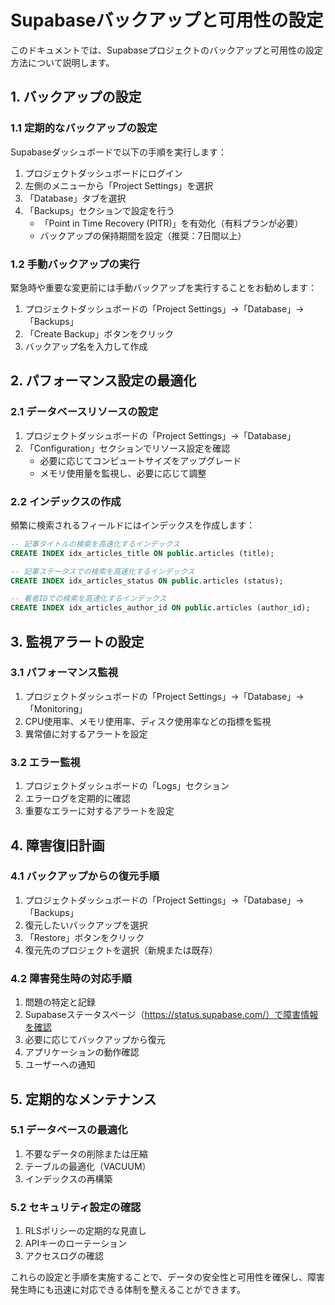 # Supabaseバックアップと可用性の設定

このドキュメントでは、Supabaseプロジェクトのバックアップと可用性の設定方法について説明します。

## 1. バックアップの設定

### 1.1 定期的なバックアップの設定

Supabaseダッシュボードで以下の手順を実行します：

1. プロジェクトダッシュボードにログイン
2. 左側のメニューから「Project Settings」を選択
3. 「Database」タブを選択
4. 「Backups」セクションで設定を行う
   - 「Point in Time Recovery (PITR)」を有効化（有料プランが必要）
   - バックアップの保持期間を設定（推奨：7日間以上）

### 1.2 手動バックアップの実行

緊急時や重要な変更前には手動バックアップを実行することをお勧めします：

1. プロジェクトダッシュボードの「Project Settings」→「Database」→「Backups」
2. 「Create Backup」ボタンをクリック
3. バックアップ名を入力して作成

## 2. パフォーマンス設定の最適化

### 2.1 データベースリソースの設定

1. プロジェクトダッシュボードの「Project Settings」→「Database」
2. 「Configuration」セクションでリソース設定を確認
   - 必要に応じてコンピュートサイズをアップグレード
   - メモリ使用量を監視し、必要に応じて調整

### 2.2 インデックスの作成

頻繁に検索されるフィールドにはインデックスを作成します：

```sql
-- 記事タイトルの検索を高速化するインデックス
CREATE INDEX idx_articles_title ON public.articles (title);

-- 記事ステータスでの検索を高速化するインデックス
CREATE INDEX idx_articles_status ON public.articles (status);

-- 著者IDでの検索を高速化するインデックス
CREATE INDEX idx_articles_author_id ON public.articles (author_id);
```

## 3. 監視アラートの設定

### 3.1 パフォーマンス監視

1. プロジェクトダッシュボードの「Project Settings」→「Database」→「Monitoring」
2. CPU使用率、メモリ使用率、ディスク使用率などの指標を監視
3. 異常値に対するアラートを設定

### 3.2 エラー監視

1. プロジェクトダッシュボードの「Logs」セクション
2. エラーログを定期的に確認
3. 重要なエラーに対するアラートを設定

## 4. 障害復旧計画

### 4.1 バックアップからの復元手順

1. プロジェクトダッシュボードの「Project Settings」→「Database」→「Backups」
2. 復元したいバックアップを選択
3. 「Restore」ボタンをクリック
4. 復元先のプロジェクトを選択（新規または既存）

### 4.2 障害発生時の対応手順

1. 問題の特定と記録
2. Supabaseステータスページ（https://status.supabase.com/）で障害情報を確認
3. 必要に応じてバックアップから復元
4. アプリケーションの動作確認
5. ユーザーへの通知

## 5. 定期的なメンテナンス

### 5.1 データベースの最適化

1. 不要なデータの削除または圧縮
2. テーブルの最適化（VACUUM）
3. インデックスの再構築

### 5.2 セキュリティ設定の確認

1. RLSポリシーの定期的な見直し
2. APIキーのローテーション
3. アクセスログの確認

これらの設定と手順を実施することで、データの安全性と可用性を確保し、障害発生時にも迅速に対応できる体制を整えることができます。 